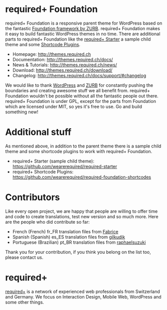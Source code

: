 required+ Foundation
====================

required+ Foundation is a responsive parent theme for WordPress based on the fantastic [Foundation framework by ZURB](http://foundation.zurb.com). required+ Foundation makes it easy to build fantastic WordPress themes in no time. There are additional parts to required+ Foundation like the [required+ Starter](https://github.com/wearerequired/required-starter) a sample child theme and some [Shortcode Plugins](https://github.com/wearerequired/required-foundation-shortcodes).

* Homepage:           http://themes.required.ch
* Documentation:      http://themes.required.ch/docs/
* News & Tutorials:   http://themes.required.ch/news/
* Download:           http://themes.required.ch/download/
* Changelog:          http://themes.required.ch/docs/support/#changelog

We would like to thank [WordPress](http://wordpress.org) and [ZURB](http://zurb.com) for constantly pushing the boundaries and creating awesome stuff we all benefit from. required+ Foundation wouldn't be possible without all the fantastic people out there. required+ Foundation is under GPL, except for the parts from Foundation which are licensed under MIT, so yes it's free to use. Go and build something new!

Additional stuff
================

As mentioned above, in addition to the parent theme there is a sample child theme and some shortcode plugins to work with required+ Foundation.

* required+ Starter (sample child theme): https://github.com/wearerequired/required-starter
* required+ Shortcode Plugins: https://github.com/wearerequired/required-foundation-shortcodes

Contributors
============

Like every open project, we are happy that people are willing to offer time and code to create translations, test new version and so much more. Here are the people who did contribute so far:

* French (French) fr_FR translation files from [Fabrice](http://www.ifab.ch/)
* Spanish (Spanish) es_ES translation files from [gilkudik](https://github.com/gilkudik)
* Portuguese (Brazilian) pt_BR translation files from [raphaelsuzuki](https://github.com/raphaelsuzuki)


Thank you for your contribution, if you think you belong on the list too, please contact us.

required+
=========

[required+](http://required.ch) is a network of experienced web professionals from Switzerland and Germany. We focus on Interaction Design, Mobile Web, WordPress and some other things.